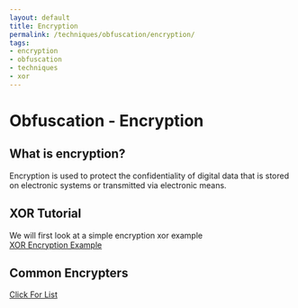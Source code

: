 ```yaml
---
layout: default
title: Encryption
permalink: /techniques/obfuscation/encryption/
tags:
- encryption
- obfuscation
- techniques
- xor
---
```


Obfuscation - Encryption
========================

What is encryption?
-------------------
Encryption is used to protect the confidentiality of digital data that is stored on electronic systems or transmitted via electronic means.

XOR Tutorial
------------
We will first look at a simple encryption xor example</br>
[XOR Encryption Example](http://code.cybertechniques.net/example-techniques-obfuscation-encryption-xor/)

Common Encrypters
-----------------
[Click For List](common_encrypters/)
